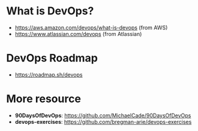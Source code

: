 # What is DevOps?
- https://aws.amazon.com/devops/what-is-devops (from AWS)
- https://www.atlassian.com/devops (from Atlassian)
# DevOps Roadmap
- https://roadmap.sh/devops
# More resource
- **90DaysOfDevOps**: https://github.com/MichaelCade/90DaysOfDevOps
- **devops-exercises**: https://github.com/bregman-arie/devops-exercises

